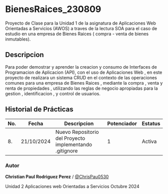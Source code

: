 # BienesRaices_230809
Proyecto de Clase para la Unidad 1 de la asignatura de Aplicaciones Web Orientadas a Servicios (AWOS) a traves de la lectura SOA  para el caso de estudio en una empresa de Bienes Raices ( compra - venta de bienes inmutables).


## Descripcion 

Para poder demostrar y aprender la creacion y consumo de Interfaces de Programacion de Aplicacion 
(API), con el uso de Aplicaciones Web , en este proyecto de realizara un sistema CRUD en el contexto 
de las operaciones comunes para una empresa de Bienes Raices , mediante la compra , venta y renta de 
propiedades , utilizando las reglas de negocio apropiadas para la gestion , identificacion , y control de usuarios.

## Historial de Prácticas

|No.|Fecha|Descripcion|Potenciador|Estatus|
|--|--|--|--|--|
|8.|21/10/2024|Nuevo Repositorio del Proyecto implementando .gitignore|1| Activa|


### Autor 
**Christian Paul Rodriguez Perez** / [@ChrisPau0530](https://github.com/ChrisPau0530)

Unidad 2
Aplicaciones web Orientadas a Servicios 
Octubre 2024